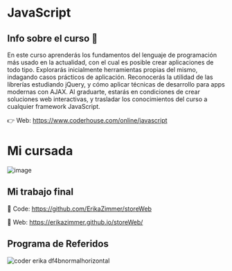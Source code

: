 # JavaScript

## Info sobre el curso 📑

En este curso aprenderás los fundamentos del lenguaje de programación más usado en la actualidad, con el cual es posible crear aplicaciones de todo tipo. Explorarás inicialmente herramientas propias del mismo, indagando casos prácticos de aplicación. Reconocerás la utilidad de las librerías estudiando jQuery, y cómo aplicar técnicas de desarrollo para apps modernas con AJAX. Al graduarte, estarás en condiciones de crear soluciones web interactivas, y trasladar los conocimientos del curso a cualquier framework JavaScript.

👉 Web: https://www.coderhouse.com/online/javascript

# Mi cursada

![image](https://user-images.githubusercontent.com/55201104/216479693-008a295d-b079-45df-84f0-b5543cd8fd75.png)

## Mi trabajo final

📌 Code: https://github.com/ErikaZimmer/storeWeb

📌 Web: https://erikazimmer.github.io/storeWeb/

## Programa de Referidos

![coder erika df4bnormalhorizontal](https://user-images.githubusercontent.com/55201104/216479924-dfd7a50c-797d-4810-9c4a-afbcbecffe2e.jpg)
